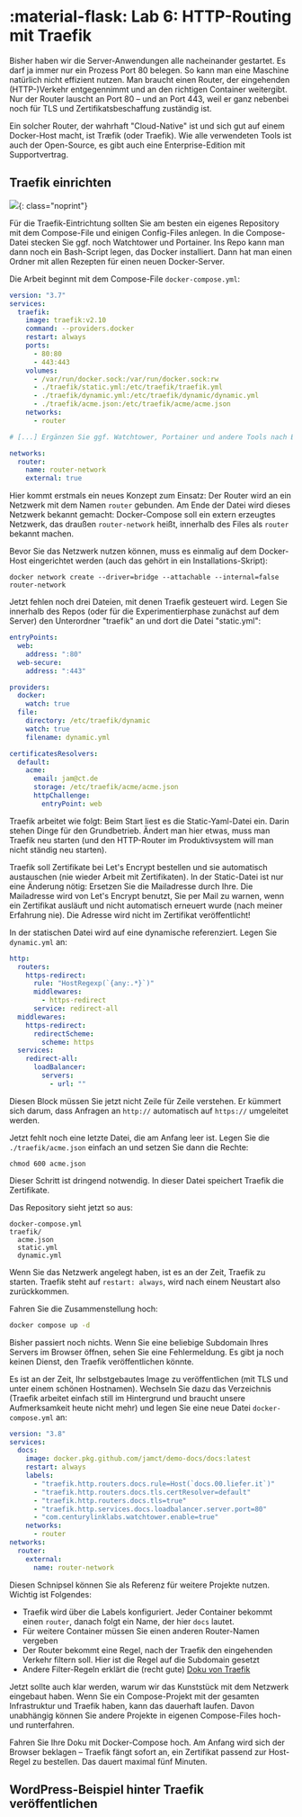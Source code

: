 # :material-flask: Lab 6: HTTP-Routing mit Traefik

Bisher haben wir die Server-Anwendungen alle nacheinander gestartet. Es darf ja immer nur ein Prozess Port 80 belegen. So kann man eine Maschine natürlich nicht effizient nutzen. Man braucht einen Router, der eingehenden (HTTP-)Verkehr entgegennimmt und an den richtigen Container weitergibt. Nur der Router lauscht an Port 80 – und an Port 443, weil er ganz nebenbei noch für TLS und Zertifikatsbeschaffung zuständig ist.

Ein solcher Router, der wahrhaft "Cloud-Native" ist und sich gut auf einem Docker-Host macht, ist Træfik (oder Traefik). Wie alle verwendeten Tools ist auch der Open-Source, es gibt auch eine Enterprise-Edition mit Supportvertrag.

## Traefik einrichten

![ ](https://heise.cloudimg.io/width/900/q65.png-lossy-65.webp-lossy-65.foil1/_www-heise-de_/select/ct/2019/17/1565693316870479/contentimages/image-1564472350617001.jpg){: class="noprint"}

Für die Traefik-Eintrichtung sollten Sie am besten ein eigenes Repository mit dem Compose-File und einigen Config-Files anlegen. In die Compose-Datei stecken Sie ggf. noch Watchtower und Portainer. Ins Repo kann man dann noch ein Bash-Script legen, das Docker installiert. Dann hat man einen Ordner mit allen Rezepten für einen neuen Docker-Server.

Die Arbeit beginnt mit dem Compose-File `docker-compose.yml`:

```yaml
version: "3.7"
services:
  traefik:
    image: traefik:v2.10
    command: --providers.docker
    restart: always
    ports:
      - 80:80
      - 443:443
    volumes:
      - /var/run/docker.sock:/var/run/docker.sock:rw
      - ./traefik/static.yml:/etc/traefik/traefik.yml
      - ./traefik/dynamic.yml:/etc/traefik/dynamic/dynamic.yml
      - ./traefik/acme.json:/etc/traefik/acme/acme.json
    networks:
      - router

# [...] Ergänzen Sie ggf. Watchtower, Portainer und andere Tools nach Belieben...

networks:
  router:
    name: router-network
    external: true
```

Hier kommt erstmals ein neues Konzept zum Einsatz: Der Router wird an ein Netzwerk mit dem Namen `router` gebunden. Am Ende der Datei wird dieses Netzwerk bekannt gemacht: Docker-Compose soll ein extern erzeugtes Netzwerk, das draußen `router-network` heißt, innerhalb des Files als `router` bekannt machen.

Bevor Sie das Netzwerk nutzen können, muss es einmalig auf dem Docker-Host eingerichtet werden (auch das gehört in ein Installations-Skript):

```
docker network create --driver=bridge --attachable --internal=false router-network
```

Jetzt fehlen noch drei Dateien, mit denen Traefik gesteuert wird. Legen Sie innerhalb des Repos (oder für die Experimentierphase zunächst auf dem Server) den Unterordner "traefik" an und dort die Datei "static.yml":

```yaml
entryPoints:
  web:
    address: ":80"
  web-secure:
    address: ":443"

providers:
  docker:
    watch: true
  file:
    directory: /etc/traefik/dynamic
    watch: true
    filename: dynamic.yml

certificatesResolvers:
  default:
    acme:
      email: jam@ct.de
      storage: /etc/traefik/acme/acme.json
      httpChallenge:
        entryPoint: web
```

Traefik arbeitet wie folgt: Beim Start liest es die Static-Yaml-Datei ein. Darin stehen Dinge für den Grundbetrieb. Ändert man hier etwas, muss man Traefik neu starten (und den HTTP-Router im Produktivsystem will man nicht ständig neu starten).

Traefik soll Zertifikate bei Let's Encrypt bestellen und sie automatisch austauschen (nie wieder Arbeit mit Zertifikaten). In der Static-Datei ist nur eine Änderung nötig: Ersetzen Sie die Mailadresse durch Ihre. Die Mailadresse wird von Let's Encrypt benutzt, Sie per Mail zu warnen, wenn ein Zertifikat ausläuft und nicht automatisch erneuert wurde (nach meiner Erfahrung nie). Die Adresse wird nicht im Zertifikat veröffentlicht!

In der statischen Datei wird auf eine dynamische referenziert. Legen Sie `dynamic.yml` an:

```yml
http:
  routers:
    https-redirect:
      rule: "HostRegexp(`{any:.*}`)"
      middlewares:
        - https-redirect
      service: redirect-all
  middlewares:
    https-redirect:
      redirectScheme:
        scheme: https
  services:
    redirect-all:
      loadBalancer:
        servers:
          - url: ""
```

Diesen Block müssen Sie jetzt nicht Zeile für Zeile verstehen. Er kümmert sich darum, dass Anfragen an `http://` automatisch auf `https://` umgeleitet werden.

Jetzt fehlt noch eine letzte Datei, die am Anfang leer ist. Legen Sie die `./traefik/acme.json` einfach an und setzen Sie dann die Rechte:

```
chmod 600 acme.json
```

Dieser Schritt ist dringend notwendig. In dieser Datei speichert Traefik die Zertifikate.

Das Repository sieht jetzt so aus:

```
docker-compose.yml
traefik/
  acme.json
  static.yml
  dynamic.yml
```

Wenn Sie das Netzwerk angelegt haben, ist es an der Zeit, Traefik zu starten. Traefik steht auf `restart: always`, wird nach einem Neustart also zurückkommen.

Fahren Sie die Zusammenstellung hoch:

```bash
docker compose up -d
```

Bisher passiert noch nichts. Wenn Sie eine beliebige Subdomain Ihres Servers im Browser öffnen, sehen Sie eine Fehlermeldung. Es gibt ja noch keinen Dienst, den Traefik veröffentlichen könnte.

Es ist an der Zeit, Ihr selbstgebautes Image zu veröffentlichen (mit TLS und unter einem schönen Hostnamen). Wechseln Sie dazu das Verzeichnis (Traefik arbeitet einfach still im Hintergrund und braucht unsere Aufmerksamkeit heute nicht mehr) und legen Sie eine neue Datei `docker-compose.yml` an:

```yaml
version: "3.8"
services:
  docs:
    image: docker.pkg.github.com/jamct/demo-docs/docs:latest
    restart: always
    labels:
      - "traefik.http.routers.docs.rule=Host(`docs.00.liefer.it`)"
      - "traefik.http.routers.docs.tls.certResolver=default"
      - "traefik.http.routers.docs.tls=true"
      - "traefik.http.services.docs.loadbalancer.server.port=80"
      - "com.centurylinklabs.watchtower.enable=true"
    networks:
      - router
networks:
  router:
    external:
      name: router-network
```

Diesen Schnipsel können Sie als Referenz für weitere Projekte nutzen. Wichtig ist Folgendes:

- Traefik wird über die Labels konfiguriert. Jeder Container bekommt einen `router`, danach folgt ein Name, der hier `docs` lautet.
- Für weitere Container müssen Sie einen anderen Router-Namen vergeben
- Der Router bekommt eine Regel, nach der Traefik den eingehenden Verkehr filtern soll. Hier ist die Regel auf die Subdomain gesetzt
- Andere Filter-Regeln erklärt die (recht gute) [Doku von Traefik](https://docs.traefik.io/routing/routers/)

Jetzt sollte auch klar werden, warum wir das Kunststück mit dem Netzwerk eingebaut haben. Wenn Sie ein Compose-Projekt mit der gesamten Infrastruktur und Traefik haben, kann das dauerhaft laufen. Davon unabhängig können Sie andere Projekte in eigenen Compose-Files hoch- und runterfahren.

Fahren Sie Ihre Doku mit Docker-Compose hoch. Am Anfang wird sich der Browser beklagen – Traefik fängt sofort an, ein Zertifikat passend zur Host-Regel zu bestellen. Das dauert maximal fünf Minuten.

## WordPress-Beispiel hinter Traefik veröffentlichen
